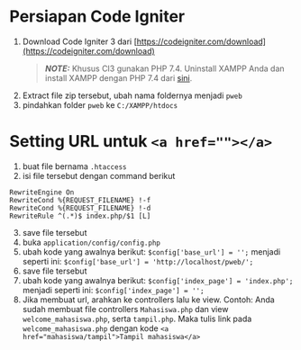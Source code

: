 # Persiapan Code Igniter
1. Download Code Igniter 3 dari [https://codeigniter.com/download](https://codeigniter.com/download)
    > **_NOTE:_**  Khusus CI3 gunakan PHP 7.4. Uninstall XAMPP Anda dan install XAMPP dengan PHP 7.4 dari [sini](https://sourceforge.net/projects/xampp/files/XAMPP%20Windows/7.4.33/xampp-windows-x64-7.4.33-0-VC15-installer.exe/download).
2. Extract file zip tersebut, ubah nama foldernya menjadi ```pweb```
3. pindahkan folder ```pweb``` ke ```C:/XAMPP/htdocs```

# Setting URL untuk ```<a href=""></a>```
1. buat file bernama ```.htaccess```
2. isi file tersebut dengan command berikut
 ```
 RewriteEngine On
 RewriteCond %{REQUEST_FILENAME} !-f
 RewriteCond %{REQUEST_FILENAME} !-d
 RewriteRule ^(.*)$ index.php/$1 [L]
 ```
3. save file tersebut
4. buka ```application/config/config.php```
5. ubah kode yang awalnya berikut:
 ```$config['base_url'] = '';```
 menjadi seperti ini:
 ```$config['base_url'] = 'http://localhost/pweb/';```
6. save file tersebut
7. ubah kode yang awalnya berikut:
 ```$config['index_page'] = 'index.php';```
 menjadi seperti ini:
 ```$config['index_page'] = '';```
7. Jika membuat url, arahkan ke controllers lalu ke view. 
 Contoh:
 Anda sudah membuat file controllers ```Mahasiswa.php``` dan view ```welcome_mahasiswa.php```, serta ```tampil.php```. 
 Maka tulis link pada ```welcome_mahasiswa.php``` dengan kode ```<a href="mahasiswa/tampil">Tampil mahasiswa</a>```
